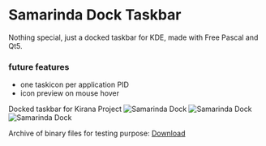# Samarinda Dock Taskbar
Nothing special, just a docked taskbar for KDE, made with Free Pascal and Qt5.

### future features
- one taskicon per application PID
- icon preview on mouse hover

Docked taskbar for Kirana Project
![Samarinda Dock](https://github.com/kirana-a2district/samarinda-dock/raw/main/screenshots/Screenshot_20220621_231252.png)
![Samarinda Dock](https://github.com/kirana-a2district/samarinda-dock/raw/main/screenshots/Screenshot_20220621_231308.png)
![Samarinda Dock](https://github.com/kirana-a2district/samarinda-dock/raw/main/screenshots/Screenshot_20220621_232730.png)

Archive of binary files for testing purpose: [Download](https://drive.google.com/file/d/1nB7cfImyX3aKd29IN8q1eE_YblzdHKuS/view?usp=sharing)
